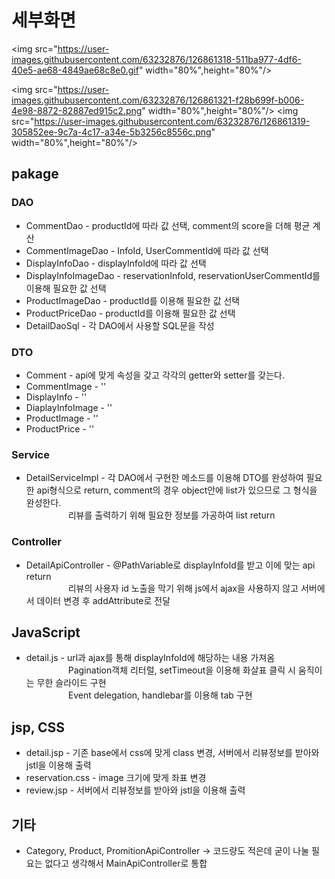 # 세부화면

<img src="https://user-images.githubusercontent.com/63232876/126861318-511ba977-4df6-40e5-ae68-4849ae68c8e0.gif" width="80%",height="80%"/>

<img src="https://user-images.githubusercontent.com/63232876/126861321-f28b699f-b006-4e98-8872-82887ed915c2.png" width="80%",height="80%"/>
<img src="https://user-images.githubusercontent.com/63232876/126861319-305852ee-9c7a-4c17-a34e-5b3256c8556c.png" width="80%",height="80%"/>


## pakage

### DAO
  * CommentDao - productId에 따라 값 선택, comment의 score을 더해 평균 계산
  * CommentImageDao - InfoId, UserCommentId에 따라 값 선택
  * DisplayInfoDao - displayInfoId에 따라 값 선택
  * DisplayInfoImageDao - reservationInfoId, reservationUserCommentId를 이용해 필요한 값 선택
  * ProductImageDao - productId를 이용해 필요한 값 선택
  * ProductPriceDao - productId를 이용해 필요한 값 선택
  * DetailDaoSql - 각 DAO에서 사용할 SQL문을 작성

### DTO
  * Comment - api에 맞게 속성을 갖고 각각의 getter와 setter를 갖는다.
  * CommentImage - ''
  * DisplayInfo - ''
  * DiaplayInfoImage - ''
  * ProductImage - ''
  * ProductPrice - ''

### Service
  * DetailServiceImpl - 각 DAO에서 구현한 메소드를 이용해 DTO를 완성하여 필요한 api형식으로 return, comment의 경우 object안에 list가 있으므로  그 형식을 완성한다.<br>
  &nbsp;&nbsp;&nbsp;&nbsp;&nbsp;&nbsp;&nbsp;&nbsp;&nbsp;&nbsp;&nbsp;&nbsp;&nbsp;&nbsp;&nbsp;&nbsp;
  리뷰를 출력하기 위해 필요한 정보를 가공하여 list return
  
### Controller
  * DetailApiController - @PathVariable로 displayInfoId를 받고 이에 맞는 api return<br>
  &nbsp;&nbsp;&nbsp;&nbsp;&nbsp;&nbsp;&nbsp;&nbsp;&nbsp;&nbsp;&nbsp;&nbsp;&nbsp;&nbsp;&nbsp;&nbsp;
  리뷰의 사용자 id 노출을 막기 위해 js에서 ajax을 사용하지 않고 서버에서 데이터 변경 후 addAttribute로 전달


## JavaScript
  * detail.js - url과 ajax를 통해 displayInfoId에 해당하는 내용 가져옴<br>
  &nbsp;&nbsp;&nbsp;&nbsp;&nbsp;&nbsp;&nbsp;&nbsp;&nbsp;&nbsp;&nbsp;&nbsp;&nbsp;&nbsp;&nbsp;&nbsp;
  Pagination객체 리터럴, setTimeout을 이용해 화살표 클릭 시 움직이는 무한 슬라이드 구현<br>
  &nbsp;&nbsp;&nbsp;&nbsp;&nbsp;&nbsp;&nbsp;&nbsp;&nbsp;&nbsp;&nbsp;&nbsp;&nbsp;&nbsp;&nbsp;&nbsp;
  Event delegation, handlebar를 이용해 tab 구현
  
  
## jsp, CSS
  * detail.jsp - 기존 base에서 css에 맞게 class 변경, 서버에서 리뷰정보를 받아와 jstl을 이용해 출력
  * reservation.css - image 크기에 맞게 좌표 변경
  * review.jsp - 서버에서 리뷰정보를 받아와 jstl을 이용해 출력
  
## 기타
  * Category, Product, PromitionApiController -> 코드량도 적은데 굳이 나눌 필요는 없다고 생각해서 MainApiController로 통합
